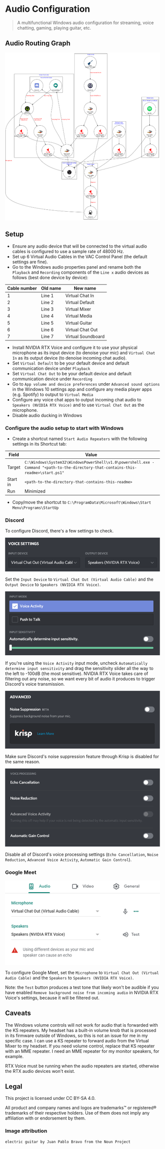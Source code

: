 # Audio Configuration

> A multifunctional Windows audio configuration for streaming, voice chatting, gaming, playing guitar, etc.

## Audio Routing Graph

![A visual graph of the audio configuration](audio-config.png)

## Setup

- Ensure any audio device that will be connected to the virtual audio cables is configured to use a sample rate of 48000 Hz.
- Set up 6 Virtual Audio Cables in the VAC Control Panel (the default settings are fine).
- Go to the Windows audio properties panel and rename both the `Playback` and `Recording` components of the `Line x` audio devices as follows (best done device by device):

| Cable number | Old name | New name           |
| ------------ | -------- | ------------------ |
| 1            | Line 1   | Virtual Chat In    |
| 2            | Line 2   | Virtual Default    |
| 3            | Line 3   | Virtual Mixer      |
| 4            | Line 4   | Virtual Media      |
| 5            | Line 5   | Virtual Guitar     |
| 6            | Line 6   | Virtual Chat Out   |
| 7            | Line 7   | Virtual Soundboard |

- Install NVIDIA RTX Voice and configure it to use your physical microphone as its input device (to denoise your mic) and `Virtual Chat In` as its output device (to denoise incoming chat audio).
- Set `Virtual Default` to be your default device and default communication device under `Playback`
- Set `Virtual Chat Out` to be your default device and default communication device under `Recording`
- Go to `App volume and device preferences` under `Advanced sound options` in the Windows 10 settings app and configure any media player apps (e.g. Spotify) to output to `Virtual Media`
- Configure any voice chat apps to output incoming chat audio to `Speakers (NVIDIA RTX Voice)` and to use `Virtual Chat Out` as the microphone.
- Disable audio ducking in Windows

### Configure the audio setup to start with Windows

- Create a shortcut named `Start Audio Repeaters` with the following settings in its Shortcut tab:

| Field    | Value                                                                                                                              |
| -------- | ---------------------------------------------------------------------------------------------------------------------------------- |
| Target   | `C:\Windows\System32\WindowsPowerShell\v1.0\powershell.exe -Command "<path-to-the-directory-that-contains-this-readme>\start.ps1"` |
| Start in | `<path-to-the-directory-that-contains-this-readme>`                                                                                |
| Run      | Minimized                                                                                                                          |

- Copy/move the shortcut to `C:\ProgramData\Microsoft\Windows\Start Menu\Programs\StartUp`

### Discord

To configure Discord, there's a few settings to check.

![A screenshot of Discord's voice settings (devices section)](img/discord_voice_settings_devices.png)

Set the `Input Device` to `Virtual Chat Out (Virtual Audio Cable)` and the `Output Device` to `Speakers (NVIDIA RTX Voice)`.

![A screenshot of Discord's voice settings (input mode and sensitivity section)](img/discord_voice_settings_input_sensitivity.png)

If you're using the `Voice Activity` input mode, uncheck `Automatically determine input sensitivity` and drag the sensitivity slider all the way to the left to -100dB (the most sensitive). NVIDIA RTX Voice takes care of filtering out any noise, so we want every bit of audio it produces to trigger Discord's voice transmission.

![A screenshot of Discord's voice settings (noise suppression section)](img/discord_voice_settings_krisp_noise_suppression.png)

Make sure Discord's noise suppression feature through Krisp is disabled for the same reason.

![A screenshot of Discord's voice settings (voice processing section)](img/discord_voice_settings_voice_processing.png)

Disable all of Discord's voice processing settings (`Echo Cancellation`, `Noise Reduction`, `Advanced Voice Activity`, `Automatic Gain Control`).

### Google Meet

![A screenshot of Google Meet's audio settings](img/google_meet_audio_settings.png)

To configure Google Meet, set the `Microphone` to `Virtual Chat Out (Virtual Audio Cable)` and the `Speakers` to `Speakers (NVIDIA RTX Voice)`.

Note: the `Test` button produces a test tone that likely won't be audible if you have enabled `Remove background noise from incoming audio` in NVIDIA RTX Voice's settings, because it will be filtered out.

## Caveats

The Windows volume controls will not work for audio that is forwarded with the KS repeaters. My headset has a built-in volume knob that is processed in its firmware outside of Windows, so this is not an issue for me in my specific case. I can use a KS repeater to forward audio from the Virtual Mixer to my headset. If you need volume control, replace that KS repeater with an MME repeater. I need an MME repeater for my monitor speakers, for example.

RTX Voice must be running when the audio repeaters are started, otherwise the RTX audio devices won't exist.

## Legal

This project is licensed under CC BY-SA 4.0.

All product and company names and logos are trademarks™ or registered® trademarks of their respective holders. Use of them does not imply any affiliation with or endorsement by them.

### Image attribution
```
electric guitar by Juan Pablo Bravo from the Noun Project
```

